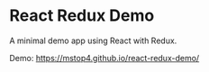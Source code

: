 # React Redux Demo

A minimal demo app using React with Redux. 

Demo: https://mstop4.github.io/react-redux-demo/
